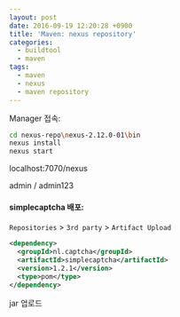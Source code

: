 ```yaml
---
layout: post
date: 2016-09-19 12:20:28 +0900
title: 'Maven: nexus repository'
categories:
  - buildtool
  - maven
tags:
  - maven
  - nexus
  - maven repository
---
```


Manager 접속:

```bash
cd nexus-repo\nexus-2.12.0-01\bin
nexus install
nexus start
```

localhost:7070/nexus

admin / admin123


#### simplecaptcha 배포:

`Repositories` > `3rd party` > `Artifact Upload`

```xml
<dependency>
  <groupId>nl.captcha</groupId>
  <artifactId>simplecaptcha</artifactId>
  <version>1.2.1</version>
  <type>pom</type>
</dependency>
```

jar 업로드
